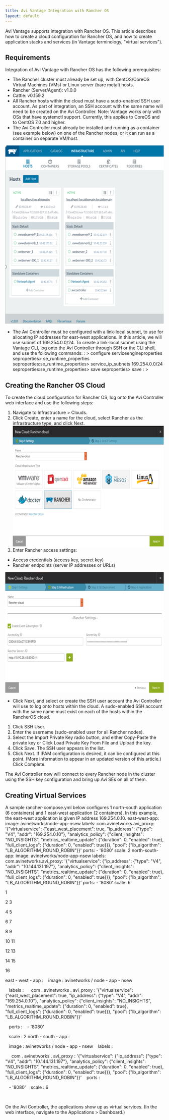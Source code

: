 ```yaml
---
title: Avi Vantage Integration with Rancher OS
layout: default
---
```

Avi Vantage supports integration with Rancher OS. This article describes how to create a cloud configuration for Rancher OS, and how to create application stacks and services (in Vantage terminology, "virtual services").

## Requirements

Integration of Avi Vantage with Rancher OS has the following prerequisites:

* The Rancher cluster must already be set up, with CentOS/CoreOS Virtual Machines (VMs) or Linux server (bare metal) hosts.
* Rancher (Server/Agent): v1.0.0
* Cattle: v0.159.2
* All Rancher hosts within the cloud must have a sudo-enabled SSH user account. As part of integration, an SSH account with the same name will need to be created on the Avi Controller.
Note: Vantage works only with OSs that have systemctl support. Currently, this applies to CoreOS and to CentOS 7.0 and higher.
* The Avi Controller must already be installed and running as a container (see example below) on one of the Rancher nodes, or it can run as a container on separate VM/host.

<a href="img/rancher-integration0.png"><img src="img/rancher-integration0.png" alt="rancher-integration0" width="608" height="565"></a>

* The Avi Controller must be configured with a link-local subnet, to use for allocating IP addresses for east-west applications. In this article, we will use subnet of 169.254.0.0/24. To create a link-local subnet using the Vantage CLI, log onto the Avi Controller through SSH or the CLI shell, and use the following commands: 
: > configure serviceengineproperties seproperties> se_runtime_properties seproperties:se_runtime_properties> service_ip_subnets 169.254.0.0/24 seproperties:se_runtime_properties> save seproperties> save : >

## Creating the Rancher OS Cloud

To create the cloud configuration for Rancher OS, log onto the Avi Controller web interface and use the following steps:

1. Navigate to Infrastructure > Clouds.
1. Click Create, enter a name for the cloud, select Rancher as the infrastructure type, and click Next.
<a href="img/rancher-integration1.png"><img src="img/rancher-integration1.png" alt="rancher-integration1" width="706" height="382"></a>
1. Enter Rancher access settings:

* Access credentials (access key, secret key)
* Rancher endpoints (server IP addresses or URLs)

<a href="img/rancher-integration2.png"><img src="img/rancher-integration2.png" alt="rancher-integration2" width="705" height="382"></a>
* Click Next, and select or create the SSH user account the Avi Controller will use to log onto hosts within the cloud. A sudo-enabled SSH account with the same name must exist on each of the hosts within the RancherOS cloud.

1. Click SSH User.
1. Enter the username (sudo-enabled user for all Rancher nodes).
1. Select the Import Private Key radio button, and either Copy-Paste the private key or Click Load Private Key From File and Upload the key.
1. Click Save. The SSH user appears in the list.
1. Click Next. If IPAM configuration is desired, it can be configured at this point. (More information to appear in an updated version of this article.) Click Complete.

The Avi Controller now will connect to every Rancher node in the cluster using the SSH key configuration and bring up Avi SEs on all of them.

## Creating Virtual Services

A sample rancher-compose.yml below configures 1 north-south application (6 containers) and 1 east-west application (2 containers). In this example, the east-west application is given IP address 169.254.0.10.
east-west-app: image: avinetworks/node-app-nsew labels: com.avinetworks.avi_proxy: '{"virtualservice": {"east_west_placement": true, "ip_address": {"type": "V4", "addr": "169.254.0.10"}, "analytics_policy": {"client_insights": "NO_INSIGHTS", "metrics_realtime_update": {"duration": 0, "enabled": true}, "full_client_logs": {"duration": 0, "enabled": true}}}, "pool": {"lb_algorithm": "LB_ALGORITHM_ROUND_ROBIN"}}' ports: - '8080' scale: 2 north-south-app: image: avinetworks/node-app-nsew labels: com.avinetworks.avi_proxy: '{"virtualservice": {"ip_address": {"type": "V4", "addr": "10.144.131.197"}, "analytics_policy": {"client_insights": "NO_INSIGHTS", "metrics_realtime_update": {"duration": 0, "enabled": true}, "full_client_logs": {"duration": 0, "enabled": true}}}, "pool": {"lb_algorithm": "LB_ALGORITHM_ROUND_ROBIN"}}' ports: - '8080' scale: 6

1

2
3

4
5

6
7

8
9

10
11

12
13

14
15

16  

east - west - app :
   image :  avinetworks / node - app - nsew

   labels :
     com . avinetworks . avi_proxy :  '{"virtualservice": {"east_west_placement": true, "ip_address": {"type": "V4", "addr": "169.254.0.10"}, "analytics_policy": {"client_insights": "NO_INSIGHTS", "metrics_realtime_update": {"duration": 0, "enabled": true}, "full_client_logs": {"duration": 0, "enabled": true}}}, "pool": {"lb_algorithm": "LB_ALGORITHM_ROUND_ROBIN"}}'

   ports :
   -  '8080'

   scale :  2
north - south - app :

   image :  avinetworks / node - app - nsew
   labels :

     com . avinetworks . avi_proxy :  '{"virtualservice": {"ip_address": {"type": "V4", "addr": "10.144.131.197"}, "analytics_policy": {"client_insights": "NO_INSIGHTS", "metrics_realtime_update": {"duration": 0, "enabled": true}, "full_client_logs": {"duration": 0, "enabled": true}}}, "pool": {"lb_algorithm": "LB_ALGORITHM_ROUND_ROBIN"}}'
   ports :

   -  '8080'
   scale :  6

 

On the Avi Controller, the applications show up as virtual services. (In the web interface, navigate to the Applications > Dashboard.)